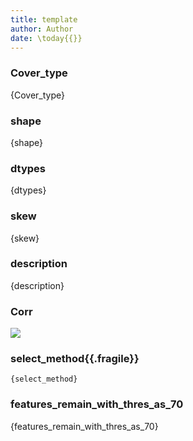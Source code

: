 ```yaml
---
title: template
author: Author
date: \today{{}}
---
```

### Cover_type

{Cover_type}

### shape

{shape}

### dtypes

{dtypes}

### skew

{skew}

### description

{description}

### Corr

![]({Corr})

### select_method{{.fragile}}

```{{.python}}
{select_method}
```

### features_remain_with_thres_as_70

{features_remain_with_thres_as_70}

